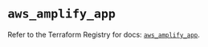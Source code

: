 # `aws_amplify_app`

Refer to the Terraform Registry for docs: [`aws_amplify_app`](https://registry.terraform.io/providers/hashicorp/aws/5.44.0/docs/resources/amplify_app).
